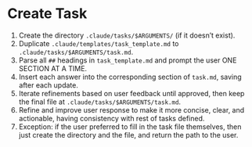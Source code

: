 # Create Task

1. Create the directory `.claude/tasks/$ARGUMENTS/` (if it doesn’t exist).
2. Duplicate `.claude/templates/task_template.md` to `.claude/tasks/$ARGUMENTS/task.md`.
3. Parse all `##` headings in `task_template.md` and prompt the user ONE SECTION AT A TIME.
4. Insert each answer into the corresponding section of `task.md`, saving after each update.
5. Iterate refinements based on user feedback until approved, then keep the final file at `.claude/tasks/$ARGUMENTS/task.md`.
6. Refine and improve user response to make it more concise, clear, and actionable, having consistency with rest of tasks defined.
7. Exception: if the user preferred to fill in the task file themselves, then just create the directory and the file, and return the path to the user.
